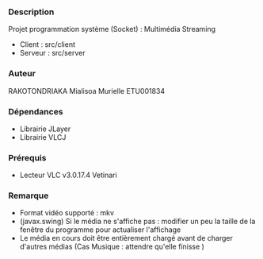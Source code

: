 ### Description
Projet programmation système (Socket) : Multimédia Streaming 
* Client : src/client
* Serveur : src/server

### Auteur
RAKOTONDRIAKA Mialisoa Murielle
ETU001834

### Dépendances
* Librairie JLayer
* Librairie VLCJ

### Prérequis
* Lecteur VLC v3.0.17.4 Vetinari 


### Remarque
* Format vidéo supporté : mkv
* (javax.swing) Si le média ne s'affiche pas : modifier un peu la taille de la fenêtre du programme pour actualiser l'affichage
* Le média en cours doit être entièrement chargé avant de charger d'autres médias (Cas Musique : attendre qu'elle finisse )



